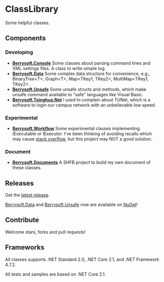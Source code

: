 # ClassLibrary
Some helpful classes.
## Components
### Developing
* [**Berrysoft.Console**](https://github.com/Berrysoft/ClassLibrary/tree/master/src/Berrysoft.Console)
Some classes about parsing command lines and XML settings files. A class to write simple log.
* [**Berrysoft.Data**](https://github.com/Berrysoft/ClassLibrary/tree/master/src/Berrysoft.Data)
Some complex data structure for convenience, e.g., BinaryTree&lt;T&gt;, Graph&lt;T&gt;, Map&lt;TKey1, TKey2&gt;, MultiMap&lt;TKey1, TKey2&gt;.
* [**Berrysoft.Unsafe**](https://github.com/Berrysoft/ClassLibrary/tree/master/src/Berrysoft.Unsafe)
Some unsafe structs and methods, which make unsafe command available to "safe" languages like Visual Basic.
* [**Berrysoft.Tsinghua.Net**](https://github.com/Berrysoft/ClassLibrary/tree/master/src/Berrysoft.Tsinghua.Net)
I used to complain about TUNet, which is a software to login our campus network with an unbelievable low speed.
### Experimental
* [**Berrysoft.Workflow**](https://github.com/Berrysoft/ClassLibrary/tree/master/src/Berrysoft.Workflow)
Some experimental classes implementing IExecutable or IExecutor.
I've been thinking of avoiding recalls which may cause [stack overflow](https://stackoverflow.com/), but this project may NOT a good solution.
### Document
* [**Berrysoft.Documents**](https://github.com/Berrysoft/ClassLibrary/tree/master/doc/Berrysoft.Documents)
A SHFB project to build my own document of these classes.
## Releases
Get the [latest release](https://github.com/Berrysoft/ClassLibrary/releases).

[Berrysoft.Data](https://www.nuget.org/packages/Berrysoft.Data) and [Berrysoft.Unsafe](https://www.nuget.org/packages/Berrysoft.Unsafe) now are available on [NuGet](https://www.nuget.org)!
## Contribute
Welcome stars, forks and pull requests!
## Frameworks
All classes supports .NET Standard 2.0, .NET Core 2.1, and .NET Framework 4.7.2.

All tests and samples are based on .NET Core 2.1.

